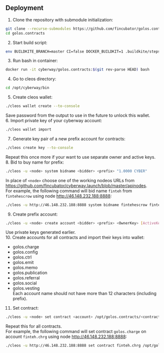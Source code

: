 ## Deployment

1. Clone the repository with submodule initialization:
```bash
git clone --recurse-submodules https://github.com/fincubator/golos.contracts
cd golos.contracts
```
2. Start build script:
```bash
env BUILDKITE_BRANCH=master CI=false DOCKER_BUILDKIT=1 .buildkite/steps/build-image.sh
```
3. Run bash in container:
```bash
docker run -it cyberway/golos.contracts:$(git rev-parse HEAD) bash
```
4. Go to cleos directory:
```bash
cd /opt/cyberway/bin
```
5. Create cleos wallet:
```bash
./cleos wallet create --to-console
```
Save password from the output to use in the future to unlock this wallet.  
6. Import private key of your cyberway account:
```bash
./cleos wallet import
```
7. Generate key pair of a new prefix account for contracts:
```bash
./cleos create key --to-console
```
Repeat this once more if your want to use separate owner and active keys.  
8. Bid to buy name for prefix:
```bash
./cleos -u <node> system bidname <bidder> <prefix> "1.0000 CYBER"
```
In place of `<node>` choose one of the working nodeos URLs from https://github.com/fincubator/cyberway.launch/blob/master/apinodes.  
For example, the following command will bid name `finteh` from `fintehescrow` using node http://46.148.232.188:8888:
```bash
./cleos -u http://46.148.232.188:8888 system bidname fintehescrow finteh "1.0000 CYBER"
```
9. Create prefix account:
```bash
./cleos -u <node> create account <bidder> <prefix> <OwnerKey> [ActiveKey]
```
Use private keys generated earlier.  
10. Create accounts for all contracts and import their keys into wallet:
  * golos.charge
  * golos.config
  * golos.ctrl
  * golos.emit
  * golos.memo
  * golos.publication
  * golos.referral
  * golos.social
  * golos.vesting  
Each account name should not have more than 12 characters (including prefix).
11. Set contract:
```bash
./cleos -u <node> set contract <account> /opt/golos.contracts/<contract> --abi <contract>.abi
```
Repeat this for all contracts.  
For example, the following command will set contract `golos.charge` on account `finteh.chrg` using node http://46.148.232.188:8888:
```bash
./cleos -u http://46.148.232.188:8888 set contract finteh.chrg /opt/golos.contracts/golos.charge --abi golos.charge.abi
```
